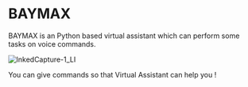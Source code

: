 # BAYMAX

BAYMAX is an Python based virtual assistant which can perform some tasks on voice commands.

![InkedCapture-1_LI](https://user-images.githubusercontent.com/38787963/147392156-c9d044e1-7ab7-41d2-baca-0258fedc32e9.jpg)

You can give commands so that Virtual Assistant can help you !
